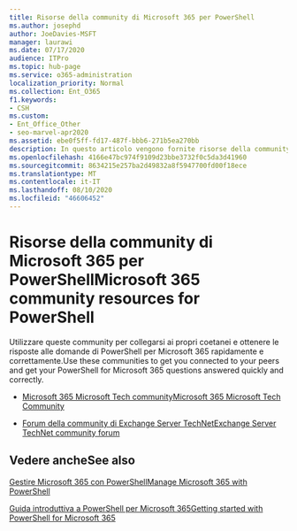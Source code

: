 ```yaml
---
title: Risorse della community di Microsoft 365 per PowerShell
ms.author: josephd
author: JoeDavies-MSFT
manager: laurawi
ms.date: 07/17/2020
audience: ITPro
ms.topic: hub-page
ms.service: o365-administration
localization_priority: Normal
ms.collection: Ent_O365
f1.keywords:
- CSH
ms.custom:
- Ent_Office_Other
- seo-marvel-apr2020
ms.assetid: ebe0f5ff-fd17-487f-bbb6-271b5ea270bb
description: In questo articolo vengono fornite risorse della community per la connessione ai peer e viene fornita assistenza per PowerShell per Microsoft 365.
ms.openlocfilehash: 4166e47bc974f9109d23bbe3732f0c5da3d41960
ms.sourcegitcommit: 8634215e257ba2d49832a8f5947700fd00f18ece
ms.translationtype: MT
ms.contentlocale: it-IT
ms.lasthandoff: 08/10/2020
ms.locfileid: "46606452"
---
```

# <a name="microsoft-365-community-resources-for-powershell"></a><span data-ttu-id="0b061-103">Risorse della community di Microsoft 365 per PowerShell</span><span class="sxs-lookup"><span data-stu-id="0b061-103">Microsoft 365 community resources for PowerShell</span></span>

<span data-ttu-id="0b061-104">Utilizzare queste community per collegarsi ai propri coetanei e ottenere le risposte alle domande di PowerShell per Microsoft 365 rapidamente e correttamente.</span><span class="sxs-lookup"><span data-stu-id="0b061-104">Use these communities to get you connected to your peers and get your PowerShell for Microsoft 365 questions answered quickly and correctly.</span></span> 
  
- [<span data-ttu-id="0b061-105">Microsoft 365 Microsoft Tech community</span><span class="sxs-lookup"><span data-stu-id="0b061-105">Microsoft 365 Microsoft Tech Community</span></span>](https://techcommunity.microsoft.com/t5/microsoft-365/ct-p/microsoft365)
    
- [<span data-ttu-id="0b061-106">Forum della community di Exchange Server TechNet</span><span class="sxs-lookup"><span data-stu-id="0b061-106">Exchange Server TechNet community forum</span></span>](https://social.technet.microsoft.com/Forums/exchange/home?forum=exchangesvrgeneral)
    
## <a name="see-also"></a><span data-ttu-id="0b061-107">Vedere anche</span><span class="sxs-lookup"><span data-stu-id="0b061-107">See also</span></span>

[<span data-ttu-id="0b061-108">Gestire Microsoft 365 con PowerShell</span><span class="sxs-lookup"><span data-stu-id="0b061-108">Manage Microsoft 365 with PowerShell</span></span>](manage-office-365-with-office-365-powershell.md)
  
[<span data-ttu-id="0b061-109">Guida introduttiva a PowerShell per Microsoft 365</span><span class="sxs-lookup"><span data-stu-id="0b061-109">Getting started with PowerShell for Microsoft 365</span></span>](getting-started-with-office-365-powershell.md)

